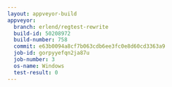 ```yaml
---
layout: appveyor-build
appveyor:
  branch: erlend/regtest-rewrite
  build-id: 50208972
  build-number: 758
  commit: e63b0094a8cf7b063cdb6ee3fc0e8d60cd3363a9
  job-id: gorpyyefqn2ja87u
  job-number: 3
  os-name: Windows
  test-result: 0
---
```

